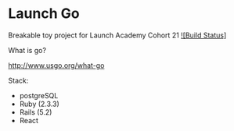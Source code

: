 Launch Go
================================================================================
Breakable toy project for Launch Academy Cohort 21
[![Build Status]](https://codeship.com/projects/<5098d860-7af2-0136-d2cc-1e8efa2619d8>/status?branch=master)

What is go?

http://www.usgo.org/what-go

Stack:
* postgreSQL
* Ruby (2.3.3)
* Rails (5.2)
* React

